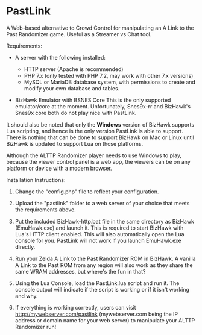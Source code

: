 # PastLink
A Web-based alternative to Crowd Control for manipulating an A Link to the Past Randomizer game. Useful as a Streamer vs Chat tool.

Requirements:
- A server with the following installed:
	- HTTP server (Apache is recommended)
	- PHP 7.x (only tested with PHP 7.2, may work with other 7.x versions)
	- MySQL or MariaDB database system, with permissions to create and modify your own database and tables.

- BizHawk Emulator with BSNES Core
This is the only supported emulator/core at the moment.
Unfortunately, Snes9x-rr and BizHawk's Snes9x core both do not play nice with PastLink.

It should also be noted that only the **Windows** version of BizHawk supports Lua scripting, and hence is the only version PastLink is able to support. There is nothing that can be done to support BizHawk on Mac or Linux until BizHawk is updated to support Lua on those platforms.

Although the ALTTP Randomizer player needs to use Windows to play, because the viewer control panel is a web app, the viewers can be on any platform or device with a modern browser.

Installation Instructions:
1. Change the "config.php" file to reflect your configuration.

2. Upload the "pastlink" folder to a web server of your choice that meets the requirements above.

3. Put the included BizHawk-http.bat file in the same directory as BizHawk (EmuHawk.exe) and launch it. This is required to start BizHawk with Lua's HTTP client enabled. This will also automatically open the Lua console for you. PastLink will not work if you launch EmuHawk.exe directly.
 
4. Run your Zelda A Link to the Past Randomizer ROM in BizHawk. A vanilla A Link to the Past ROM from any region will also work as they share the same WRAM addresses, but where's the fun in that?

5. Using the Lua Console, load the PastLink.lua script and run it. The console output will indicate if the script is working or if it isn't working and why.
 
6. If everything is working correctly, users can visit http://mywebserver.com/pastlink (mywebserver.com being the IP address or domain name for your web server) to manipulate your ALTTP Randomizer run!